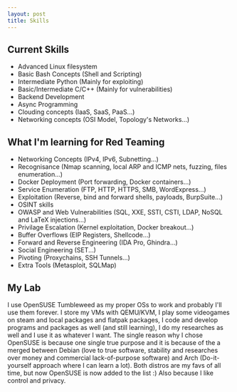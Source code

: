 ```yaml
---
layout: post
title: Skills
---
```


## Current Skills 
- Advanced Linux filesystem 
- Basic Bash Concepts (Shell and Scripting)
- Intermediate Python (Mainly for exploiting)
- Basic/Intermediate C/C++ (Mainly for vulnerabilities) 
- Backend Development
- Async Programming
- Clouding concepts (IaaS, SaaS, PaaS...)
- Networking concepts (OSI Model, Topology's Networks...)

## What I'm learning for Red Teaming
- Networking Concepts (IPv4, IPv6, Subnetting...)
- Recognisance (Nmap scanning, local ARP and ICMP nets, fuzzing, files enumeration...)
- Docker Deployment (Port forwarding, Docker containers...)
- Service Enumeration (FTP, HTTP, HTTPS, SMB, WordExpress...)
- Exploitation (Reverse, bind and forward shells, payloads, BurpSuite...)
- OSINT skills
- OWASP and Web Vulnerabilities (SQL, XXE, SSTI, CSTI, LDAP, NoSQL and LaTeX injections...) 
- Privilage Escalation (Kernel exploitation, Docker breakout...)
- Buffer Overflows (EIP Registers, Shellcode...)
- Forward and Reverse Engineering (IDA Pro, Ghindra...)
- Social Engineering (SET...)
- Pivoting (Proxychains, SSH Tunnels...)
- Extra Tools (Metasploit, SQLMap)

## My Lab

I use OpenSUSE Tumbleweed as my proper OSs to work and probably I'll use them forever. I store my VMs with QEMU/KVM, I play some videogames on steam and local packages and flatpak packages, I code and develop programs and packages as well (and still learning), I do my researches as well and I use it as whatever I want. The single reason why I chose OpenSUSE is because one single true purpose and it is because of the a merged between Debian (love to true software, stability and researches over money and commercial lack-of-purpose software) and Arch (Do-it-yourself approach where I can learn a lot).
Both distros are my favs of all time, but now OpenSUSE is now added to the list :)
Also because I like control and privacy. 